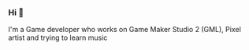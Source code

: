 ### Hi 🐸
I'm a Game developer who works on Game Maker Studio 2 (GML), 
Pixel artist and trying to learn music
